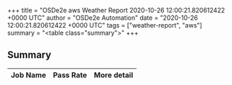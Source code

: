 +++
title = "OSDe2e aws Weather Report 2020-10-26 12:00:21.820612422 +0000 UTC"
author = "OSDe2e Automation"
date = "2020-10-26 12:00:21.820612422 +0000 UTC"
tags = ["weather-report", "aws"]
summary = "<table class=\"summary\"></table>"
+++
## Summary

| Job Name | Pass Rate | More detail |
|----------|-----------|-------------|



